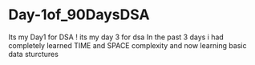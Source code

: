 # Day-1of_90DaysDSA
Its my Day1 for DSA !
its my day 3 for dsa 
In the past 3 days i had completely learned TIME and SPACE complexity and now learning basic data sturctures

